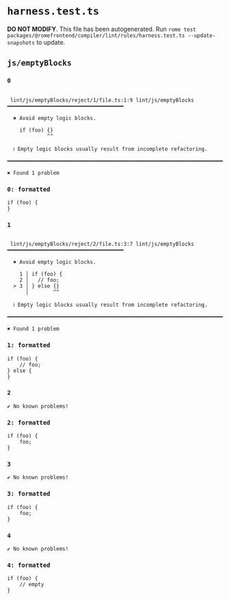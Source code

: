 # `harness.test.ts`

**DO NOT MODIFY**. This file has been autogenerated. Run `rome test packages/@romefrontend/compiler/lint/rules/harness.test.ts --update-snapshots` to update.

## `js/emptyBlocks`

### `0`

```

 lint/js/emptyBlocks/reject/1/file.ts:1:9 lint/js/emptyBlocks ━━━━━━━━━━━━━━━━━━━━━━━━━━━━━━━━━━━━━━

  ✖ Avoid empty logic blocks.

    if (foo) {}
             ^^

  ℹ Empty logic blocks usually result from incomplete refactoring.

━━━━━━━━━━━━━━━━━━━━━━━━━━━━━━━━━━━━━━━━━━━━━━━━━━━━━━━━━━━━━━━━━━━━━━━━━━━━━━━━━━━━━━━━━━━━━━━━━━━━

✖ Found 1 problem

```

### `0: formatted`

```
if (foo) {
}

```

### `1`

```

 lint/js/emptyBlocks/reject/2/file.ts:3:7 lint/js/emptyBlocks ━━━━━━━━━━━━━━━━━━━━━━━━━━━━━━━━━━━━━━

  ✖ Avoid empty logic blocks.

    1 │ if (foo) {
    2 │   // foo;
  > 3 │ } else {}
      │        ^^

  ℹ Empty logic blocks usually result from incomplete refactoring.

━━━━━━━━━━━━━━━━━━━━━━━━━━━━━━━━━━━━━━━━━━━━━━━━━━━━━━━━━━━━━━━━━━━━━━━━━━━━━━━━━━━━━━━━━━━━━━━━━━━━

✖ Found 1 problem

```

### `1: formatted`

```
if (foo) {
	// foo;
} else {
}

```

### `2`

```
✔ No known problems!

```

### `2: formatted`

```
if (foo) {
	foo;
}

```

### `3`

```
✔ No known problems!

```

### `3: formatted`

```
if (foo) {
	foo;
}

```

### `4`

```
✔ No known problems!

```

### `4: formatted`

```
if (foo) {
	// empty
}

```
